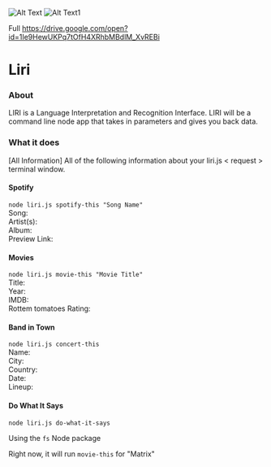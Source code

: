 ![Alt Text](http://assets/Liri_bot.JPG)
![Alt Text1](https://media.giphy.com/media/pOr8XFMqpXf0B1OZGv/giphy.gif)

Full
https://drive.google.com/open?id=1Ie9HewUKPq7tOfH4XRhbMBdlM_XvREBi
# Liri


### About
LIRI is a Language Interpretation and Recognition Interface. LIRI will be a command line node app that takes in parameters and gives you back data.


### What it does
[All Information]
All of the following information about your liri.js < request > terminal window.


#### Spotify
`node liri.js spotify-this "Song Name"`<br/>
Song:<br/>
Artist(s): <br/>
Album:<br/>
Preview Link:<br/>

#### Movies
`node liri.js movie-this "Movie Title"`<br/>
Title:<br/>
Year:<br/>
IMDB:<br/>
Rottem tomatoes Rating:<br/>

#### Band in Town
`node liri.js concert-this`<br/>
Name:<br/>
City:<br/>
Country:<br/>
Date:<br/>
Lineup:<br/>

#### Do What It Says
`node liri.js do-what-it-says`

Using the `fs` Node package

Right now, it will run `movie-this` for "Matrix"
